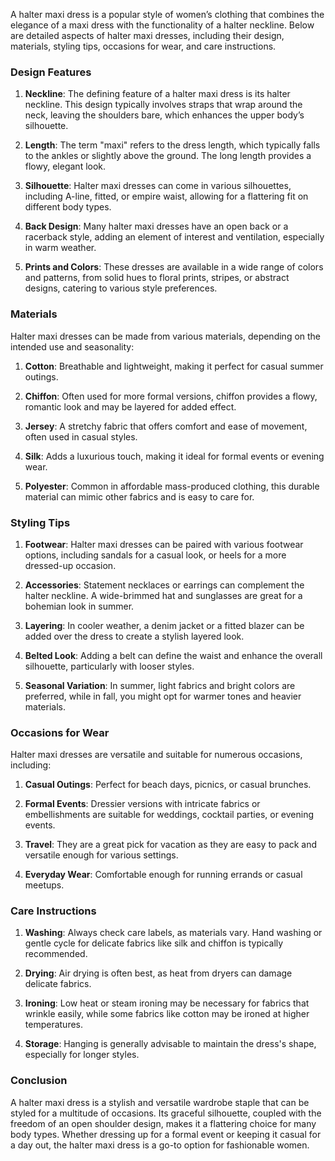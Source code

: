 A halter maxi dress is a popular style of women’s clothing that combines the elegance of a maxi dress with the functionality of a halter neckline. Below are detailed aspects of halter maxi dresses, including their design, materials, styling tips, occasions for wear, and care instructions.

### Design Features

1. **Neckline**: The defining feature of a halter maxi dress is its halter neckline. This design typically involves straps that wrap around the neck, leaving the shoulders bare, which enhances the upper body’s silhouette.
  
2. **Length**: The term "maxi" refers to the dress length, which typically falls to the ankles or slightly above the ground. The long length provides a flowy, elegant look.

3. **Silhouette**: Halter maxi dresses can come in various silhouettes, including A-line, fitted, or empire waist, allowing for a flattering fit on different body types. 

4. **Back Design**: Many halter maxi dresses have an open back or a racerback style, adding an element of interest and ventilation, especially in warm weather.

5. **Prints and Colors**: These dresses are available in a wide range of colors and patterns, from solid hues to floral prints, stripes, or abstract designs, catering to various style preferences.

### Materials

Halter maxi dresses can be made from various materials, depending on the intended use and seasonality:

1. **Cotton**: Breathable and lightweight, making it perfect for casual summer outings.

2. **Chiffon**: Often used for more formal versions, chiffon provides a flowy, romantic look and may be layered for added effect.

3. **Jersey**: A stretchy fabric that offers comfort and ease of movement, often used in casual styles.

4. **Silk**: Adds a luxurious touch, making it ideal for formal events or evening wear.

5. **Polyester**: Common in affordable mass-produced clothing, this durable material can mimic other fabrics and is easy to care for.

### Styling Tips

1. **Footwear**: Halter maxi dresses can be paired with various footwear options, including sandals for a casual look, or heels for a more dressed-up occasion.

2. **Accessories**: Statement necklaces or earrings can complement the halter neckline. A wide-brimmed hat and sunglasses are great for a bohemian look in summer.

3. **Layering**: In cooler weather, a denim jacket or a fitted blazer can be added over the dress to create a stylish layered look.

4. **Belted Look**: Adding a belt can define the waist and enhance the overall silhouette, particularly with looser styles.

5. **Seasonal Variation**: In summer, light fabrics and bright colors are preferred, while in fall, you might opt for warmer tones and heavier materials.

### Occasions for Wear

Halter maxi dresses are versatile and suitable for numerous occasions, including:

1. **Casual Outings**: Perfect for beach days, picnics, or casual brunches.
  
2. **Formal Events**: Dressier versions with intricate fabrics or embellishments are suitable for weddings, cocktail parties, or evening events.
  
3. **Travel**: They are a great pick for vacation as they are easy to pack and versatile enough for various settings.

4. **Everyday Wear**: Comfortable enough for running errands or casual meetups.

### Care Instructions

1. **Washing**: Always check care labels, as materials vary. Hand washing or gentle cycle for delicate fabrics like silk and chiffon is typically recommended.

2. **Drying**: Air drying is often best, as heat from dryers can damage delicate fabrics.

3. **Ironing**: Low heat or steam ironing may be necessary for fabrics that wrinkle easily, while some fabrics like cotton may be ironed at higher temperatures.

4. **Storage**: Hanging is generally advisable to maintain the dress's shape, especially for longer styles.

### Conclusion

A halter maxi dress is a stylish and versatile wardrobe staple that can be styled for a multitude of occasions. Its graceful silhouette, coupled with the freedom of an open shoulder design, makes it a flattering choice for many body types. Whether dressing up for a formal event or keeping it casual for a day out, the halter maxi dress is a go-to option for fashionable women.